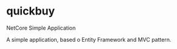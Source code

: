 # quickbuy
NetCore Simple Application

A simple application, based o Entity Framework and MVC pattern.
